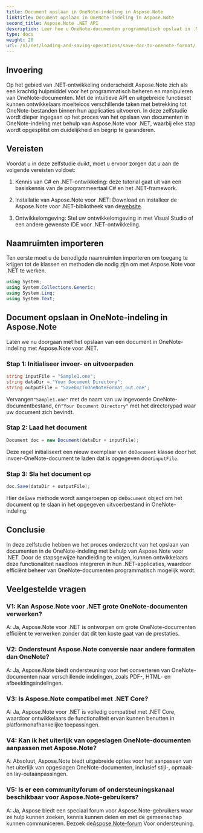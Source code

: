 ```yaml
---
title: Document opslaan in OneNote-indeling in Aspose.Note
linktitle: Document opslaan in OneNote-indeling in Aspose.Note
second_title: Aspose.Note .NET API
description: Leer hoe u OneNote-documenten programmatisch opslaat in .NET met behulp van Aspose.Note. Stapsgewijze zelfstudie met codevoorbeelden inbegrepen.
type: docs
weight: 20
url: /nl/net/loading-and-saving-operations/save-doc-to-onenote-format/
---
```

## Invoering

Op het gebied van .NET-ontwikkeling onderscheidt Aspose.Note zich als een krachtig hulpmiddel voor het programmatisch beheren en manipuleren van OneNote-documenten. Met de intuïtieve API en uitgebreide functieset kunnen ontwikkelaars moeiteloos verschillende taken met betrekking tot OneNote-bestanden binnen hun applicaties uitvoeren. In deze zelfstudie wordt dieper ingegaan op het proces van het opslaan van documenten in OneNote-indeling met behulp van Aspose.Note voor .NET, waarbij elke stap wordt opgesplitst om duidelijkheid en begrip te garanderen.

## Vereisten

Voordat u in deze zelfstudie duikt, moet u ervoor zorgen dat u aan de volgende vereisten voldoet:

1. Kennis van C# en .NET-ontwikkeling: deze tutorial gaat uit van een basiskennis van de programmeertaal C# en het .NET-framework.

2.  Installatie van Aspose.Note voor .NET: Download en installeer de Aspose.Note voor .NET-bibliotheek van de[website](https://releases.aspose.com/note/net/).

3. Ontwikkelomgeving: Stel uw ontwikkelomgeving in met Visual Studio of een andere gewenste IDE voor .NET-ontwikkeling.

## Naamruimten importeren

Ten eerste moet u de benodigde naamruimten importeren om toegang te krijgen tot de klassen en methoden die nodig zijn om met Aspose.Note voor .NET te werken.

```csharp
using System;
using System.Collections.Generic;
using System.Linq;
using System.Text;
```

## Document opslaan in OneNote-indeling in Aspose.Note

Laten we nu doorgaan met het opslaan van een document in OneNote-indeling met Aspose.Note voor .NET.

### Stap 1: Initialiseer invoer- en uitvoerpaden

```csharp
string inputFile = "Sample1.one";
string dataDir = "Your Document Directory";
string outputFile = "SaveDocToOneNoteFormat_out.one";
```

 Vervangen`"Sample1.one"` met de naam van uw ingevoerde OneNote-documentbestand, en`"Your Document Directory"` met het directorypad waar uw document zich bevindt.

### Stap 2: Laad het document

```csharp
Document doc = new Document(dataDir + inputFile);
```

 Deze regel initialiseert een nieuw exemplaar van de`Document` klasse door het invoer-OneNote-document te laden dat is opgegeven door`inputFile`.

### Stap 3: Sla het document op

```csharp
doc.Save(dataDir + outputFile);
```

 Hier de`Save` methode wordt aangeroepen op de`Document` object om het document op te slaan in het opgegeven uitvoerbestand in OneNote-indeling.

## Conclusie

In deze zelfstudie hebben we het proces onderzocht van het opslaan van documenten in de OneNote-indeling met behulp van Aspose.Note voor .NET. Door de stapsgewijze handleiding te volgen, kunnen ontwikkelaars deze functionaliteit naadloos integreren in hun .NET-applicaties, waardoor efficiënt beheer van OneNote-documenten programmatisch mogelijk wordt.

## Veelgestelde vragen

### V1: Kan Aspose.Note voor .NET grote OneNote-documenten verwerken?

A: Ja, Aspose.Note voor .NET is ontworpen om grote OneNote-documenten efficiënt te verwerken zonder dat dit ten koste gaat van de prestaties.

### V2: Ondersteunt Aspose.Note conversie naar andere formaten dan OneNote?

A: Ja, Aspose.Note biedt ondersteuning voor het converteren van OneNote-documenten naar verschillende indelingen, zoals PDF-, HTML- en afbeeldingsindelingen.

### V3: Is Aspose.Note compatibel met .NET Core?

A: Ja, Aspose.Note voor .NET is volledig compatibel met .NET Core, waardoor ontwikkelaars de functionaliteit ervan kunnen benutten in platformonafhankelijke toepassingen.

### V4: Kan ik het uiterlijk van opgeslagen OneNote-documenten aanpassen met Aspose.Note?

A: Absoluut, Aspose.Note biedt uitgebreide opties voor het aanpassen van het uiterlijk van opgeslagen OneNote-documenten, inclusief stijl-, opmaak- en lay-outaanpassingen.

### V5: Is er een communityforum of ondersteuningskanaal beschikbaar voor Aspose.Note-gebruikers?

 A: Ja, Aspose biedt een speciaal forum voor Aspose.Note-gebruikers waar ze hulp kunnen zoeken, kennis kunnen delen en met de gemeenschap kunnen communiceren. Bezoek de[Aspose.Note-forum](https://forum.aspose.com/c/note/28) Voor ondersteuning.